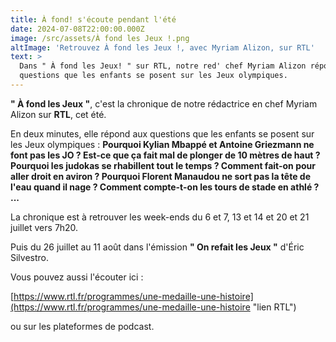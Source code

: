 ```yaml
---
title: À fond! s'écoute pendant l'été
date: 2024-07-08T22:00:00.000Z
image: /src/assets/À fond les Jeux !.png
altImage: 'Retrouvez À fond les Jeux !, avec Myriam Alizon, sur RTL'
text: >
  Dans " À fond les Jeux! " sur RTL, notre red' chef Myriam Alizon répond aux
  questions que les enfants se posent sur les Jeux olympiques.
---
```


**" À fond les Jeux "**, c'est la chronique de notre rédactrice en chef Myriam Alizon sur **RTL**, cet été.

En deux minutes, elle répond aux questions que les enfants se posent sur les Jeux olympiques : **Pourquoi Kylian Mbappé et Antoine Griezmann ne font pas les JO ? Est-ce que ça fait mal de plonger de 10 mètres de haut ? Pourquoi les judokas se rhabillent tout le temps ? Comment fait-on pour aller droit en aviron ? Pourquoi Florent Manaudou ne sort pas la tête de l'eau quand il nage ? Comment compte-t-on les tours de stade en athlé ? ...**

La chronique est à retrouver les week-ends du 6 et 7, 13 et 14 et 20 et 21 juillet vers 7h20.

Puis du 26 juillet au 11 août dans l'émission **" On refait les Jeux "** d'Éric Silvestro.

Vous pouvez aussi l'écouter ici :

[https://www.rtl.fr/programmes/une-medaille-une-histoire](https://www.rtl.fr/programmes/une-medaille-une-histoire "lien RTL")

ou sur les plateformes de podcast.
